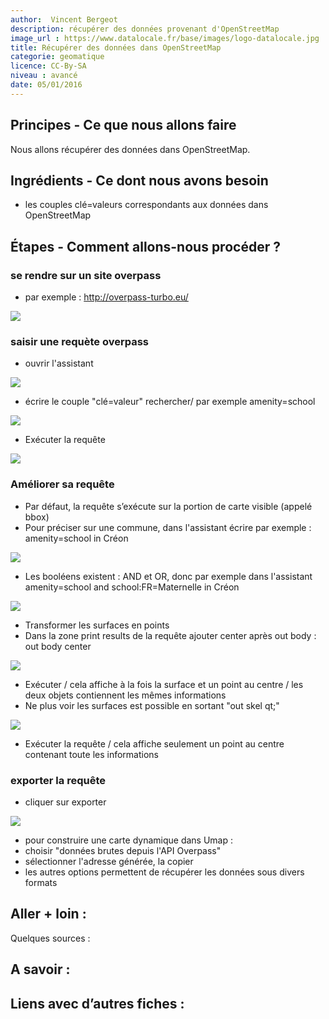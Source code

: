 ```yaml
---
author:  Vincent Bergeot
description: récupérer des données provenant d'OpenStreetMap
image_url : https://www.datalocale.fr/base/images/logo-datalocale.jpg
title: Récupérer des données dans OpenStreetMap
categorie: geomatique
licence: CC-By-SA
niveau : avancé
date: 05/01/2016
---
```


## Principes - Ce que nous allons faire
Nous allons récupérer des données dans OpenStreetMap.

## Ingrédients - Ce dont nous avons besoin
* les couples clé=valeurs correspondants aux données dans OpenStreetMap

## Étapes - Comment allons-nous procéder ?

### se rendre sur un site overpass
* par exemple : http://overpass-turbo.eu/

![](https://raw.githubusercontent.com/infolab-cd33/datalunch/master/img/export-csv-osm/overpass-01.jpg)

### saisir une requète overpass
* ouvrir l'assistant

![](https://raw.githubusercontent.com/infolab-cd33/datalunch/master/img/export-csv-osm/overpass-02.png)

* écrire le couple "clé=valeur" rechercher/ par exemple amenity=school

![](https://raw.githubusercontent.com/infolab-cd33/datalunch/master/img/export-csv-osm/overpass-03.png)

* Exécuter la requête

![](https://raw.githubusercontent.com/infolab-cd33/datalunch/master/img/export-csv-osm/overpass-04.png)

### Améliorer sa requête
* Par défaut, la requête s’exécute sur la portion de carte visible (appelé bbox)
* Pour préciser sur une commune, dans l'assistant écrire par exemple : amenity=school in Créon

![](https://raw.githubusercontent.com/infolab-cd33/datalunch/master/img/export-csv-osm/overpass-05.png)

* Les booléens existent : AND et OR, donc par exemple dans l'assistant amenity=school and school:FR=Maternelle in Créon

![](https://raw.githubusercontent.com/infolab-cd33/datalunch/master/img/export-csv-osm/overpass-06.png)

* Transformer les surfaces en points
 * Dans la zone print results de la requête ajouter center après out body : out body center

![](https://raw.githubusercontent.com/infolab-cd33/datalunch/master/img/export-csv-osm/overpass-07.png)

 * Exécuter / cela affiche à la fois la surface et un point au centre / les deux objets contiennent les mêmes informations
 * Ne plus voir les surfaces est possible en sortant "out skel qt;"

![](https://raw.githubusercontent.com/infolab-cd33/datalunch/master/img/export-csv-osm/overpass-08.png)

 * Exécuter la requête / cela affiche seulement un point au centre contenant toute les informations

### exporter la requête
* cliquer sur exporter

![](https://raw.githubusercontent.com/infolab-cd33/datalunch/master/img/export-csv-osm/overpass-09.png)

 * pour construire une carte dynamique dans Umap :
  * choisir "données brutes depuis l'API Overpass"
  * sélectionner l'adresse générée, la copier
 * les autres options permettent de récupérer les données sous divers formats

## Aller + loin :
Quelques sources :

## A savoir :

## Liens avec d’autres fiches :
